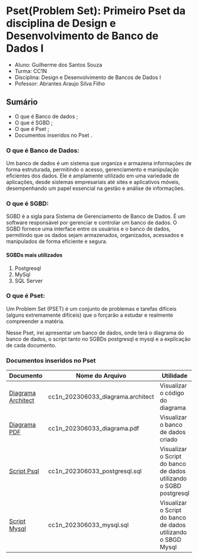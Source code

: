 # Pset(Problem Set): Primeiro Pset da disciplina de Design e Desenvolvimento de Banco de Dados I

* Aluno: Guilherme dos Santos Souza
* Turma: CC1N
* Disciplina: Design e Desenvolvimento de Bancos de Dados I
* Pofessor: Abrantes Araujo Silva Filho
## Sumário ##
* O que é  Banco de dados ;
* O que é SGBD ;
* O que é Pset ;
* Documentos inseridos no Pset .
### O que é Banco de Dados: ###
<p>Um banco de dados é um sistema que organiza e armazena informações de forma estruturada, permitindo o acesso, gerenciamento e manipulação eficientes dos dados. Ele é amplamente utilizado em uma variedade de aplicações, desde sistemas empresariais até sites e aplicativos móveis, desempenhando um papel essencial na gestão e análise de informações.

  ### O que é SGBD: ###
<p>
SGBD é a sigla para Sistema de Gerenciamento de Banco de Dados. É um software responsável por gerenciar e controlar um banco de dados. O SGBD fornece uma interface entre os usuários e o banco de dados, permitindo que os dados sejam armazenados, organizados, acessados e manipulados de forma eficiente e segura.
  </p>
  
  #### SGBDs mais utilizados ####
  1. Postgresql
  2. MySql
  3. SQL Server
  
 ### O que é Pset: ###
 <p>
  Um Problem Set (PSET) é um conjunto de problemas e tarefas difíceis (alguns
extremamente difíceis) que o forçarão a estudar e realmente compreender a matéria.
  </p>
  <p>Nesse Pset, irei apresentar um banco de dados, onde terá o diagrama do banco de dados, o script tanto no SGBDs postgresql e mysql    e a explicação de cada documento.</p>
  
 ### Documentos inseridos no Pset ### 
 
Documento                            | Nome do Arquivo                      | Utilidade
-------------------------------------|------------------------------------- | -------------
 [Diagrama Architect](https://github.com/Guilherme027/uvv_bd1_cc1n/blob/main/pset1/diagramas/cc1n_202306033_diagrama.architect)    | cc1n_202306033_diagrama.architect    | Visualizar o código do diagrama
 [Diagrama PDF](https://github.com/Guilherme027/uvv_bd1_cc1n/blob/main/pset1/diagramas/cc1n_202306033_diagrama.pdf)                       | cc1n_202306033_diagrama.pdf        | Visualizar o banco de dados criado
[Script Psql](https://github.com/Guilherme027/uvv_bd1_cc1n/blob/main/pset1/script/cc1n_202306033_postgresql.sql)                         | cc1n_202306033_postgresql.sql      | Visualizar o Script do banco de dados utilizando o SGBD postgresql
 [Script Mysql](https://github.com/Guilherme027/uvv_bd1_cc1n/blob/main/pset1/script/cc1n_202306033_mysql.sql)                        | cc1n_202306033_mysql.sql             | Visualizar o Script do banco de dados utilizando o SBGD Mysql
 

